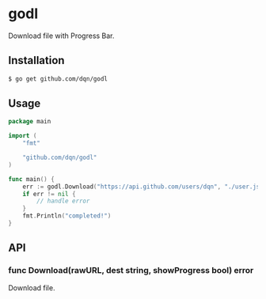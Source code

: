 # godl

Download file with Progress Bar.

## Installation

```bash
$ go get github.com/dqn/godl
```

## Usage

```go
package main

import (
	"fmt"

	"github.com/dqn/godl"
)

func main() {
	err := godl.Download("https://api.github.com/users/dqn", "./user.json", true)
	if err != nil {
		// handle error
	}
	fmt.Println("completed!")
}
```

## API

### func Download(rawURL, dest string, showProgress bool) error

Download file.
